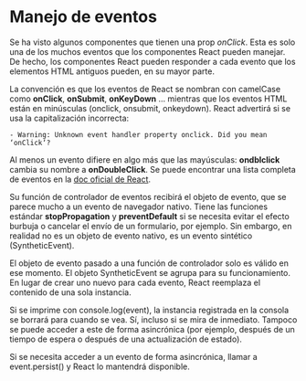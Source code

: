 # Manejo de eventos

Se ha visto algunos componentes que tienen una prop *onClick*. Esta es solo una de los muchos eventos que los componentes React pueden manejar. De hecho, los componentes React pueden responder a cada evento que los elementos HTML antiguos pueden, en su mayor parte.

La convención es que los eventos de React se nombran con camelCase como **onClick**, **onSubmit**, **onKeyDown** ... mientras que los eventos HTML están en minúsculas (onclick, onsubmit, onkeydown). React advertirá si se usa la capitalización incorrecta:

    - Warning: Unknown event handler property onclick. Did you mean ‘onClick‘?

Al menos un evento difiere en algo más que las mayúsculas: **ondblclick** cambia su nombre a **onDoubleClick**. Se puede encontrar una lista completa de eventos en la [doc oficial de React](https://reactjs.org/docs/events.html).

Su función de controlador de eventos recibirá el objeto de evento, que se parece mucho a un evento de navegador nativo. Tiene las funciones estándar **stopPropagation** y **preventDefault** si se necesita evitar el efecto burbuja o cancelar el envío de un formulario, por ejemplo. Sin embargo, en realidad no es un objeto de evento nativo, es un evento sintético (SyntheticEvent).

El objeto de evento pasado a una función de controlador solo es válido en ese momento. El objeto SyntheticEvent se agrupa para su funcionamiento. En lugar de crear uno nuevo para cada evento, React reemplaza el contenido de una sola instancia.

Si se imprime con console.log(event), la instancia registrada en la consola se borrará para cuando se vea. Sí, incluso si se mira de inmediato. Tampoco se puede acceder a este de forma asincrónica (por ejemplo, después de un tiempo de espera o después de una actualización de estado).

Si se necesita acceder a un evento de forma asincrónica, llamar a event.persist() y React lo mantendrá disponible.